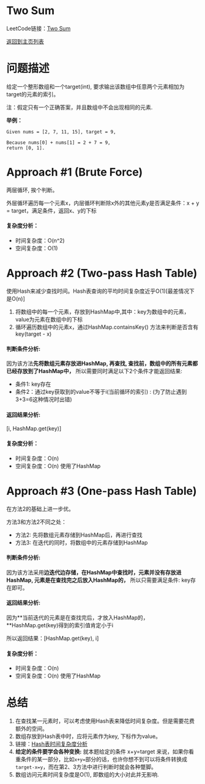 # Two Sum 
LeetCode链接：[Two Sum](https://leetcode.com/problems/two-sum/description/)

[返回到主页列表](../)
# 问题描述
给定一个整形数组和一个target(int), 要求输出该数组中任意两个元素相加为target的元素的索引。

注：假定只有一个正确答案，并且数组中不会出现相同的元素.

**举例：**

```
Given nums = [2, 7, 11, 15], target = 9,

Because nums[0] + nums[1] = 2 + 7 = 9,
return [0, 1].
```

# Approach #1 (Brute Force)
两层循环, 挨个判断。

外层循环遍历每一个元素x，内层循环判断除x外的其他元素y是否满足条件：x + y = target，满足条件，返回x、y的下标

#### 复杂度分析：
- 时间复杂度：O(n^2)
- 空间复杂度：O(1)

# Approach #2 (Two-pass Hash Table)
使用Hash来减少查找时间。Hash表查询的平均时间复杂度近乎O(1)[最差情况下是O(n)]
1. 将数组中的每一个元素，存放到HashMap中,其中：key为数组中的元素，value为元素在数组中的下标
2. 循环遍历数组中的元素x，通过HashMap.containsKey() 方法来判断是否含有key(target - x)

#### 判断条件分析:
因为该方法**先将数组元素存放进HashMap, 再查找, 查找前，数组中的所有元素都已经存放到了HashMap中，**
所以需要同时满足以下2个条件才能返回结果:
- 条件1: key存在
- 条件2：通过key获取到的value不等于i(当前循环的索引) : (为了防止遇到3+3=6这种情况时出错)

#### 返回结果分析:
[i, HashMap.get(key)]

#### 复杂度分析：
- 时间复杂度：O(n)
- 空间复杂度：O(n) 使用了HashMap

# Approach #3 (One-pass Hash Table)
在方法2的基础上进一步优。

方法3和方法2不同之处：
- 方法2: 先将数组元素存储到HashMap后，再进行查找
- 方法3: 在迭代的同时，将数组中的元素存储到HashMap

#### 判断条件分析:
因为该方法采用**边迭代边存储，在HashMap中查找时，元素并没有存放进HashMap, 元素是在查找完之后放入HashMap的，**
所以只需要满足条件: key存在即可。

#### 返回结果分析:
因为**当前迭代的元素是在查找完后，才放入HashMap的，**HashMap.get(key)得到的索引值肯定小于i

所以返回结果：[HashMap.get(key), i]

#### 复杂度分析：
- 时间复杂度：O(n)
- 空间复杂度：O(n) 使用了HashMap

# 总结
1. 在查找某一元素时，可以考虑使用Hash表来降低时间复杂度。但是需要花费额外的空间。
2. 数组存放到Hash表中时，应将元素作为key, 下标作为value。
3. 链接：[Hash表时间复杂度分析](https://stackoverflow.com/questions/9214353/hash-table-runtime-complexity-insert-search-and-delete)
4. **给定的条件要学会各种变换:** 就本题给定的条件 x+y=target 来说，如果你看重条件的某一部分，比如`x+y=`部分的话，也许你想不到可以将条件转换成`target-x=y`，而在第2、3方法中进行判断时就会各种蹩脚。
5. 数组访问元素时间复杂度是O(1), 即数组的大小对此并无影响. 
